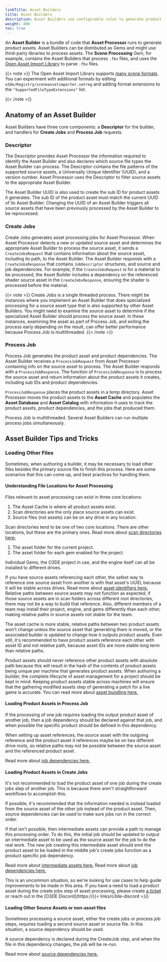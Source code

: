 ```yaml
---
linkTitle: Asset Builders 
title: Asset Builders
description: Asset Builders use configurable rules to generate product assets from jobs that are dispatched by Asset Processor in Open 3D Engine (O3DE).
weight: 400
toc: true
---
```


An **Asset Builder** is a bundle of code that **Asset Processor** runs to generate product assets. Asset Builders can be distributed as Gems and might use third-party libraries to process assets. The **Scene Processing** Gem, for example, contains the Asset Builders that process `.fbx` files, and uses the [Open Asset Import Library](https://github.com/assimp/assimp) to parse `.fbx` files.

{{< note >}}
The Open Asset Import Library supports [many scene formats](https://github.com/assimp/assimp/blob/master/doc/Fileformats.md). You can experiment with additional formats by editing `o3de/Registry/sceneassetimporter.setreg` and adding format extensions to the `"SupportedFileTypeExtensions"` list.

{{< /note >}}

## Anatomy of an Asset Builder

Asset Builders have three core components: a **Descriptor** for the builder, and handlers for **Create Jobs** and **Process Job** requests.

### Descriptor

The Descriptor provides Asset Processor the information required to identify the Asset Builder and also declares which source file types the Asset Builder can process. The Descriptor contains the file patterns of the supported source assets, a Universally Unique Identifier (UUID), and a version number. Asset Processor uses the Descriptor to filter source assets to the appropriate Asset Builder.

The Asset Builder UUID is also used to create the sub ID for product assets it generates. The sub ID of the product asset must match the current UUID of its Asset Builder. Changing the UUID of an Asset Builder triggers all source assets that have been previously processed by the Asset Builder to be reprocessed.

### Create Jobs

Create Jobs generates asset processing jobs for Asset Processor. When Asset Processor detects a new or updated source asset and determines the appropriate Asset Builder to process the source asset, it sends a `CreateJobsRequest` that contains information about the source asset, including its path, to the Asset Builder. The Asset Builder responds with a `CreateJobsResponse` that contains `JobDescriptor` structures, and source and job dependencies. For example, if the `CreateJobsRequest` is for a material to be processed, the Asset Builder includes a dependency on the referenced shader source asset in the `CreateJobsResponse`, ensuring the shader is processed before the material.

{{< note >}}
Create Jobs is a single threaded process. There might be instances where you implement an Asset Builder that does specialized processing for a source asset type that is also supported by other Asset Builders. You might need to examine the source asset to determine if the specialized Asset Builder should process the source asset. In these instances, examining the asset as part of Process Job, and exiting the process early depending on the result, can offer better performance because Process Job is multithreaded. 
{{< /note >}}

### Process Job

Process Job generates the product asset and product dependencies. The Asset Builder receives a `ProcessJobRequest` from Asset Processor containing info on the source asset to process. The Asset Builder responds with a `ProcessJobResponse`. The function of `ProcessJobResponse` is to process the source asset and return information about the product assets it creates, including sub IDs and product dependencies.

`ProcessJobResponse` places the product assets in a temp directory. Asset Processor moves the product assets to the **Asset Cache** and populates the **Asset Database** and **Asset Catalog** with information it uses to track the product assets, product dependencies, and the jobs that produced them.

Process Job is multithreaded. Several Asset Builders can run multiple process jobs simultaneously.

## Asset Builder Tips and Tricks

### Loading Other Files

Sometimes, when authoring a builder, it may be necessary to load other files besides the primary source file to finish this process. Here are some scenarios that this can come up, and best practices for handling them.

#### Understanding File Locations for Asset Processing

Files relevant to asset processing can exist in three core locations:
1. The Asset Cache is where all product assets exist.
1. Scan directories are the only place source assets can exist.
1. Source files (not assets) can be on any drive in any location.

Scan directories tend to be one of two core locations. There are other locations, but these are the primary ones. Read more about [scan directories here:](/docs/user-guide/assets/pipeline/scan-directories/)
1. The asset folder for the current project.
1. The asset folder for each gem enabled for the project.

Individual Gems, the O3DE project in use, and the engine itself can all be installed to different drives.

If you have source assets referencing each other, the safest way to reference one source asset from another is with that asset's UUID, because it will be stable across drives. Read more about [asset identifiers here.](/docs/user-guide/assets/pipeline/asset-dependencies-and-identifiers/#asset-identifiers) Relative paths between source assets may not function as expected, if those source assets are in scan folders across different root directories, there may not be a way to build that reference. Also, different members of a team may install their project, engine, and gems differently than each other, making relative paths in source assets not stable for the team.

The asset cache is more stable, relative paths between two product assets won't change unless the source asset that generating them is moved, or the associated builder is updated to change how it outputs product assets. Even still, it's recommended to have product assets reference each other with asset ID and not relative path, because asset IDs are more stable long term than relative paths.

Product assets should never reference other product assets with absolute path because this will result in the hash of the contents of product assets being unique per machine that generates product assets. When authoring a builder, the complete lifecycle of asset management for a project should be kept in mind. Keeping product assets stable across machines will ensure that the gathering modified assets step of generating a patch for a live game is accurate. You can read more about [asset bundling here.](docs/user-guide/packaging/asset-bundler/overview/)


#### Loading Product Assets in Process Job

If the processing of one job requires loading the output product asset of another job, then a job dependency should be declared against that job, and when possible the specific product should be defined in this dependency.

When setting up asset references, the source asset with the outgoing reference and the product asset it references maybe be on two different drive roots, so relative paths may not be possible between the source asset and the referenced product asset.

Read more about [job dependencies here.](/docs/user-guide/assets/pipeline/asset-dependencies-and-identifiers/#job-dependencies)

#### Loading Product Assets in Create Jobs

It's not recommended to load the product asset of one job during the create jobs step of another job. This is because there aren't straightforward workflows to accomplish this.

If possible, it's recommended that the information needed is instead loaded from the source asset of the other job instead of the product asset. Then, source dependencies can be used to make sure jobs run in the correct order.

If that isn't possible, then intermediate assets can provide a path to manage this processing order. To do this, the initial job should be updated to output an intermediate asset to be used as the source asset for the job to do the real work. The new job creating this intermediate asset should emit the product asset to be loaded in the middle job's create jobs function as a product specific job dependency.

Read more about [intermediate assets here.](/docs/user-guide/assets/pipeline/intermediate-assets/) Read more about [job dependencies here.](/docs/user-guide/assets/pipeline/asset-dependencies-and-identifiers/#job-dependencies)

This is an uncommon situation, so we're looking for use cases to help guide improvements to be made in this area. If you have a need to load a product asset during the create jobs step of asset processing, please create [a ticket](https://github.com/o3de/o3de/issues) or reach out in the [O3DE Discord](https://{{< links/o3de-discord >}})

#### Loading Other Source Assets or non-asset files

Sometimes processing a source asset, either the create jobs or process job steps, requires loading a second source asset or source file. In this situation, a source dependency should be used.

A source dependency is declared during the CreateJob step, and when the file in this dependency changes, the job will be re-run.

Read more about [source dependencies here.](/docs/user-guide/assets/pipeline/asset-dependencies-and-identifiers/#source-dependencies)

